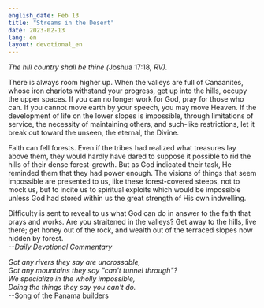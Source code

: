 ```yaml
---
english_date: Feb 13
title: "Streams in the Desert"
date: 2023-02-13
lang: en
layout: devotional_en
---
```





<p><em>The hill country shall be thine (</em>Joshua 17:18<em>, RV).</em>

</p>

<p>There is always room higher up. When the valleys are full of Canaanites, whose iron chariots withstand your progress, get up into the hills, occupy the upper spaces. If you can no longer work for God, pray for those who can. If you cannot move earth by your speech, you may move Heaven. If the development of life on the lower slopes is impossible, through limitations of service, the necessity of maintaining others, and such-like restrictions, let it break out toward the unseen, the eternal, the Divine.

</p>

<p>Faith can fell forests. Even if the tribes had realized what treasures lay above them, they would hardly have dared to suppose it possible to rid the hills of their dense forest-growth. But as God indicated their task, He reminded them that they had power enough. The visions of things that seem impossible are presented to us, like these forest-covered steeps, not to mock us, but to incite us to spiritual exploits which would be impossible unless God had stored within us the great strength of His own indwelling.

</p>

<p>Difficulty is sent to reveal to us what God can do in answer to the faith that prays and works. Are you straitened in the valleys? Get away to the hills, live there; get honey out of the rock, and wealth out of the terraced slopes now hidden by forest.<br/> <em>--Daily Devotional Commentary</em>

</p>

<p><em>Got any rivers they say are uncrossable,<br/> Got any mountains they say "can't tunnel through"?<br/> We specialize in the wholly impossible,</em><br/> <em>Doing the things they say you can't do.</em><br/> --Song of the Panama builders

</p>

<p></p>
